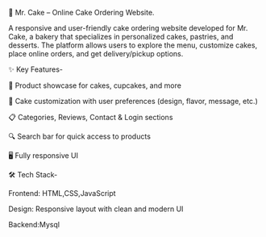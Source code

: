 🎂 Mr. Cake – Online Cake Ordering Website. 

A responsive and user-friendly cake ordering website developed for Mr. Cake, a bakery that specializes in personalized cakes, pastries, and desserts. The platform allows users to explore the menu, customize cakes, place online orders, and get delivery/pickup options.


✨ Key Features-

🧁 Product showcase for cakes, cupcakes, and more

🎂 Cake customization with user preferences (design, flavor, message, etc.)

📋 Categories, Reviews, Contact & Login sections

🔍 Search bar for quick access to products

🖥️ Fully responsive UI



🛠️ Tech Stack-

Frontend: HTML,CSS,JavaScript

Design: Responsive layout with clean and modern UI

Backend:Mysql
